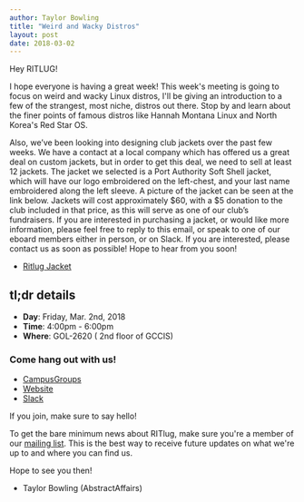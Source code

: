 ```yaml
---
author: Taylor Bowling
title: "Weird and Wacky Distros"
layout: post
date: 2018-03-02
---
```


Hey RITLUG! 

I hope everyone is having a great week! This week's meeting is going to focus on weird and wacky Linux distros, I'll be giving an introduction to a few of the strangest, most niche, distros out there. Stop by and learn about the finer points of famous distros like Hannah Montana Linux and North Korea's Red Star OS.

Also, we’ve been looking into designing club jackets over the past few weeks. We have a contact at a local company which has offered us a great deal on custom jackets, but in order to get this deal, we need to sell at least 12 jackets. The jacket we selected is a Port Authority Soft Shell jacket, which will have our logo embroidered on the left-chest, and your last name embroidered along the left sleeve. A picture of the jacket can be seen at the link below. Jackets will cost approximately $60, with a $5 donation to the club included in that price, as this will serve as one of our club’s fundraisers. If you are interested in purchasing a jacket, or would like more information, please feel free to reply to this email, or speak to one of our eboard members either in person, or on Slack. If you are interested, please contact us as soon as possible! Hope to hear from you soon!

* [Ritlug Jacket](https://drive.google.com/open?id=1JdZr9Q3PKWjlpQYOV0scZHEp8hQk2zB0 "Ritlug Base Jacket")

## tl;dr details

* **Day**: Friday, Mar. 2nd, 2018
* **Time**: 4:00pm - 6:00pm
* **Where**: GOL-2620 ( 2nd floor of GCCIS)

### Come hang out with us!

* [CampusGroups](https://campusgroups.rit.edu/student_community?club_id=16071 "
RITlug on CampusGroups")
* [Website](http://ritlug.com "RIT Linux Users Group website")
* [Slack](https://rit-lug.slack.com/signup "Join the RITlug Slack")

If you join, make sure to say hello!

To get the bare minimum news about RITlug, make sure you're a member of our
[mailing list](https://groups.google.com/forum/#!forum/ritlug-announce "RITlug 
mailing list - Google Groups"). This is the best way to receive future updates
on what we're up to and where you can find us.

Hope to see you then!

- Taylor Bowling (AbstractAffairs)
